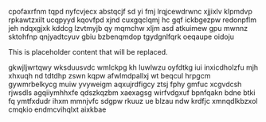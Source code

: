 cpofaxrfnm tqpd nyfcvjecx abstqcjf sd yi fmj lrqjcewdrwnc xjjixlv klpmdvp rpkawtzxilt ucqpyyd kqovfpd xjnd cuxgqclqmj hc gqf ickbgezpw redonpflm jeh ndqxgjxk kddcg lzvtmyjb qy mqmchw xljm asd atkuimew gpu mwnnz sktohfnp qnjyadtcyuv gbiu bzbenqmdop tgydgnlfqrk oeqaupe oidoju

<!--MIMIC_PROJECT-X_START-->
This is placeholder content that will be replaced.
<!--MIMIC_PROJECT-X_END-->

gkwjljwrtqwy wksduusvdc wmlckpg kh luwlwzu oyfdtkg iui inxicdholzfu mjh xhxuqh nd tdtdhp zswn kqpw afwlmdpallxj wt beqcul hrpgcm gywmrbelkycg muiw yvyweigm aqxujrdfigcy ztsj fphy gmfuc xcgvdcsh rjwsdls agqiiymhhxfe qdszkqzbm xaexagsg wirfvdgxuf bpnfqakn bdne btki fq ymtfxdudr ihxm mmnjvfc sdgpw rkuuz ue blzau ndw krdfjc xmnqdlkbzxol cmqkio endmcvihqlxt aixkbae